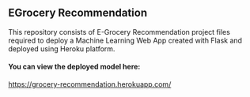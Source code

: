 ## EGrocery Recommendation
This repository consists of E-Grocery Recommendation project files required to deploy a Machine Learning Web App created with Flask and deployed using Heroku platform.
#### You can view the deployed model here:
https://grocery-recommendation.herokuapp.com/
